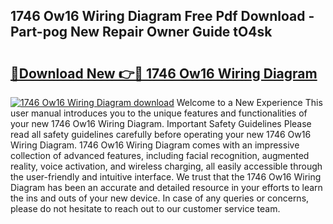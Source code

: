 ## 1746 Ow16 Wiring Diagram Free Pdf Download - Part-pog New Repair Owner Guide tO4sk

# <h2><a href="http://dflkkrd.blite.top/?on=1746+Ow16+Wiring+Diagram">🔗Download New 👉🔴 1746 Ow16 Wiring Diagram</a></h2>

[![1746 Ow16 Wiring Diagram download](https://i.imgur.com/lujVjoI.png)](http://dflkkrd.blite.top/?on=1746+Ow16+Wiring+Diagram)
Welcome to a New Experience This user manual introduces you to the unique features and functionalities of your new 1746 Ow16 Wiring Diagram. Important Safety Guidelines Please read all safety guidelines carefully before operating your new 1746 Ow16 Wiring Diagram. 1746 Ow16 Wiring Diagram comes with an impressive collection of advanced features, including facial recognition, augmented reality, voice activation, and wireless charging, all easily accessible through the user-friendly and intuitive interface. We trust that the 1746 Ow16 Wiring Diagram has been an accurate and detailed resource in your efforts to learn the ins and outs of your new device. In case of any queries or concerns, please do not hesitate to reach out to our customer service team.
